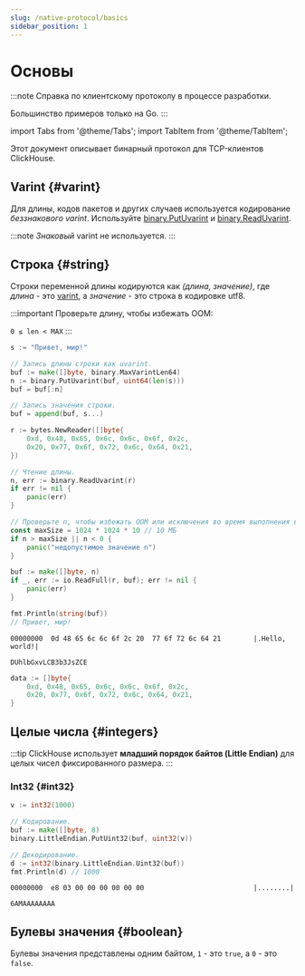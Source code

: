 ```yaml
---
slug: /native-protocol/basics
sidebar_position: 1
---
```



# Основы

:::note
Справка по клиентскому протоколу в процессе разработки.

Большинство примеров только на Go.
:::

import Tabs from '@theme/Tabs';
import TabItem from '@theme/TabItem';

Этот документ описывает бинарный протокол для TCP-клиентов ClickHouse.

## Varint {#varint}

Для длины, кодов пакетов и других случаев используется кодирование *беззнакового varint*.
Используйте [binary.PutUvarint](https://pkg.go.dev/encoding/binary#PutUvarint) и [binary.ReadUvarint](https://pkg.go.dev/encoding/binary#ReadUvarint).

:::note
*Знаковый* varint не используется.
:::

## Строка {#string}

Строки переменной длины кодируются как *(длина, значение)*, где *длина* - это [varint](#varint), а *значение* - это строка в кодировке utf8.

:::important
Проверьте длину, чтобы избежать OOM:

`0 ≤ len < MAX`
:::

<Tabs>
<TabItem value="encode" label="Кодировать">

```go
s := "Привет, мир!"

// Запись длины строки как uvarint.
buf := make([]byte, binary.MaxVarintLen64)
n := binary.PutUvarint(buf, uint64(len(s)))
buf = buf[:n]

// Запись значения строки.
buf = append(buf, s...)
```

</TabItem>
<TabItem value="decode" label="Декодировать">

```go
r := bytes.NewReader([]byte{
    0xd, 0x48, 0x65, 0x6c, 0x6c, 0x6f, 0x2c,
    0x20, 0x77, 0x6f, 0x72, 0x6c, 0x64, 0x21,
})

// Чтение длины.
n, err := binary.ReadUvarint(r)
if err != nil {
	panic(err)
}

// Проверьте n, чтобы избежать OOM или исключения во время выполнения в make().
const maxSize = 1024 * 1024 * 10 // 10 МБ
if n > maxSize || n < 0 {
    panic("недопустимое значение n")
}

buf := make([]byte, n)
if _, err := io.ReadFull(r, buf); err != nil {
	panic(err)
}

fmt.Println(string(buf))
// Привет, мир!
```

</TabItem>
</Tabs>

<Tabs>
<TabItem value="hexdump" label="Шестнадцатеричный дамп">

```hexdump
00000000  0d 48 65 6c 6c 6f 2c 20  77 6f 72 6c 64 21        |.Hello, world!|
```

</TabItem>
<TabItem value="base64" label="Base64">

```text
DUhlbGxvLCB3b3JsZCE
```

</TabItem>
<TabItem value="go" label="Go">

```go
data := []byte{
    0xd, 0x48, 0x65, 0x6c, 0x6c, 0x6f, 0x2c,
    0x20, 0x77, 0x6f, 0x72, 0x6c, 0x64, 0x21,
}
```

</TabItem>
</Tabs>

## Целые числа {#integers}

:::tip
ClickHouse использует **младший порядок байтов (Little Endian)** для целых чисел фиксированного размера.
:::

### Int32 {#int32}
```go
v := int32(1000)

// Кодирование.
buf := make([]byte, 8)
binary.LittleEndian.PutUint32(buf, uint32(v))

// Декодирование.
d := int32(binary.LittleEndian.Uint32(buf))
fmt.Println(d) // 1000
```

<Tabs>
<TabItem value="hexdump" label="Шестнадцатеричный дамп">

```hexdump
00000000  e8 03 00 00 00 00 00 00                           |........|
```

</TabItem>
<TabItem value="base64" label="Base64">

```text
6AMAAAAAAAA
```

</TabItem>
</Tabs>

## Булевы значения {#boolean}

Булевы значения представлены одним байтом, `1` - это `true`, а `0` - это `false`.
